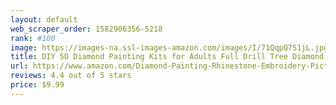 ```yaml
---
layout: default 
﻿web_scraper_order: 1582906356-5218
rank: #100
image: https://images-na.ssl-images-amazon.com/images/I/71QqpQ7S1jL.jpg
title: DIY 5D Diamond Painting Kits for Adults Full Drill Tree Diamond Painting Rhinestone Embroidery…
url: https://www.amazon.com/Diamond-Painting-Rhinestone-Embroidery-Pictures/dp/B075T5W8S2/ref=zg_mw_arts-crafts_100?_encoding=UTF8&psc=1&refRID=W0PCYHV7KBFJZ6H1XXBD
reviews: 4.4 out of 5 stars
price: $9.99 
---
```

